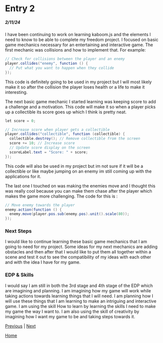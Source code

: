 # Entry 2
##### 2/11/24

I have been continuing to work on learning kaboom.js and the elements I need to know to be able to complete my freedom project. I focused on basic game mechanics necessary for an entertaining and interactive game. The first mechanic was collisions and how to implement that. For example:

```java
// Check for collisions between the player and an enemy
player.collides("enemy", function () {
  // Put what you want to happen when they collide
});

```
This code is definitely going to be used in my project but I will most likely make it so after the collision the player loses health or a life to make it interesting.

The next basic game mechanic I started learning was keeping score to add a challenge and a motivation. This code will make it so when a player picks up a collectible its score goes up which I think is pretty neat. 
```java
let score = 0;

// Increase score when player gets a collectible
player.collides("collectible", function (collectible) {
  collectible.destroy(); // Remove collectible from the screen
  score += 10; // Increase score
  // Update score display on the screen
  scoreLabel.text = "Score: " + score;
});
```
This code will also be used in my project but im not sure if it will be a collectible or like maybe jumping on an enemy im still coming up with the applications for it.

The last one I touched on was making the enemies move and I thought this was really cool because you can make them chase after the player which makes the game more challenging. The code for this is :
```java
// Move enemy towards the player
enemy.action(function () {
  enemy.move(player.pos.sub(enemy.pos).unit().scale(80));
});
```
### Next Steps
I would like to continue learning these basic game mechanics that I am going to need for my project. Some ideas for my next mechanics are adding obstacles and then after that I would like to put them all together within a scene and test it out to see the compatibility of my ideas with each other and with the idea I have for my game. 

### EDP & Skills
I would say I am still in both the 3rd stage and 4th stage of the EDP which are imagining and planning. I am imagining how my game will work while taking actions towards learning things that I will need. I am planning how I will use these things that I am learning to make an intriguing and interactive game. I am using the skill How to learn by learning the skills I need to make my game the way I want to. I am also using the skill of creativity by imagining how I want my game to be and taking steps towards it.

[Previous](entry02.md) | [Next](entry04.md)

[Home](../README.md)
